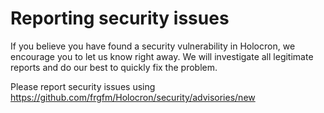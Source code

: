 # Reporting security issues

If you believe you have found a security vulnerability in Holocron, we encourage you to let us know right away. We will investigate all legitimate reports and do our best to quickly fix the problem.

Please report security issues using https://github.com/frgfm/Holocron/security/advisories/new